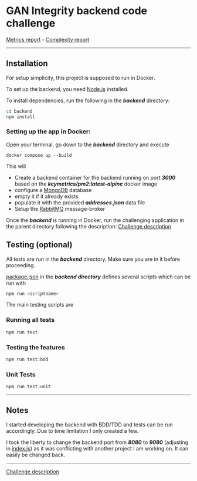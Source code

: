 # GAN Integrity backend code challenge
[Metrics report](metrics.md) -
[Complexity report](complexity-report.md)

---

## Installation

For setup simplicity, this project is supposed to run in Docker.

To set up the backend, you need [Node.js](https://nodejs.org/en/download/) installed.


To install dependencies, run the following in the ***backend*** directory:

```sh
cd backend
npm install
```
### Setting up the app in Docker:

Open your terminal, go down to the ***backend*** directory and execute
```
docker compose up --build
```

This will 
- Create a backend container for the backend running on port ***3000*** based on the ***keymetrics/pm2:latest-alpine*** docker image
- configure a [MongoDB](https://docs.mongodb.com/) database
- empty it if it already exists
- populate it with the provided ***addresses.json*** data file
- Setup the [RabbitMQ](https://www.rabbitmq.com/) message-broker

Once the ***backend*** is running in Docker, run the challenging application in the parent directory following the description: [Challenge description](../README.md)

## Testing (optional)

All tests are run in the ***backend*** directory. Make sure you are in it before proceeding.

[package.json](package.json) in the ***backend directory*** defines several scripts which can be run with 

```sh
npm run <scriptname>
```

The main testing scripts are

### Running all tests

```sh
npm run test
```

### Testing the features

```sh
npm run test:bdd
```

### Unit Tests

```sh
npm run test:unit
```
---

## Notes

I started developing the backend with BDD/TDD and tests can be run accordingly. Due to time limitation I only created a few.

I took the liberty to change the backend port from ***8080*** to ***9080*** (adjusting in [index.js](../index.js)) as it was conflicting with another project I am working on. It can easily be changed back.

---
[Challenge description](../README.md)